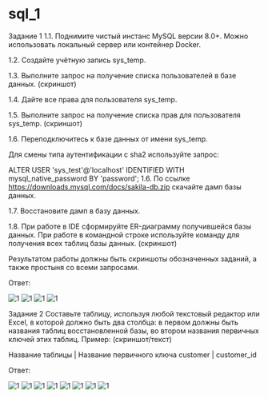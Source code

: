 # sql_1

Задание 1
1.1. Поднимите чистый инстанс MySQL версии 8.0+. Можно использовать локальный сервер или контейнер Docker.

1.2. Создайте учётную запись sys_temp.

1.3. Выполните запрос на получение списка пользователей в базе данных. (скриншот)

1.4. Дайте все права для пользователя sys_temp.

1.5. Выполните запрос на получение списка прав для пользователя sys_temp. (скриншот)

1.6. Переподключитесь к базе данных от имени sys_temp.

Для смены типа аутентификации с sha2 используйте запрос:

ALTER USER 'sys_test'@'localhost' IDENTIFIED WITH mysql_native_password BY 'password';
1.6. По ссылке https://downloads.mysql.com/docs/sakila-db.zip скачайте дамп базы данных.

1.7. Восстановите дамп в базу данных.

1.8. При работе в IDE сформируйте ER-диаграмму получившейся базы данных. При работе в командной строке используйте команду для получения всех таблиц базы данных. (скриншот)

Результатом работы должны быть скриншоты обозначенных заданий, а также простыня со всеми запросами.

Ответ:

![1](https://github.com/Evgenii199130/sql_1/blob/main/scrin/sql%201.png)
![1](https://github.com/Evgenii199130/sql_1/blob/main/scrin/sql%202.png)
![1](https://github.com/Evgenii199130/sql_1/blob/main/scrin/sql%203.png)
![1](https://github.com/Evgenii199130/sql_1/blob/main/scrin/sql%204.png)

Задание 2
Составьте таблицу, используя любой текстовый редактор или Excel, в которой должно быть два столбца: в первом должны быть названия таблиц восстановленной базы, во втором названия первичных ключей этих таблиц. Пример: (скриншот/текст)

Название таблицы | Название первичного ключа
customer         | customer_id

Ответ:

![1](https://github.com/Evgenii199130/sql_1/blob/main/scrin/sql%202.1.png)
![1](https://github.com/Evgenii199130/sql_1/blob/main/scrin/sql%202.2.png)
![1](https://github.com/Evgenii199130/sql_1/blob/main/scrin/sql%202.3.png)
![1](https://github.com/Evgenii199130/sql_1/blob/main/scrin/sql%202.4.png)
![1](https://github.com/Evgenii199130/sql_1/blob/main/scrin/sql%202.5.png)
![1](https://github.com/Evgenii199130/sql_1/blob/main/scrin/sql%202.6.png)
![1](https://github.com/Evgenii199130/sql_1/blob/main/scrin/sql%202.7.png)
![1](https://github.com/Evgenii199130/sql_1/blob/main/scrin/sql%202.1.1.png)
